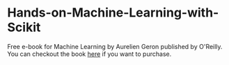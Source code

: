 # Hands-on-Machine-Learning-with-Scikit
Free e-book for Machine Learning by Aurelien Geron published by O'Reilly. You can checkout the book [here](http://shop.oreilly.com/product/0636920052289.do) if you want to purchase. 
